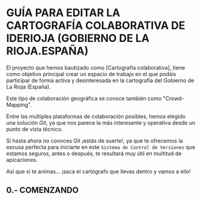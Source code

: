 ﻿# GUÍA PARA EDITAR LA CARTOGRAFÍA COLABORATIVA DE IDERIOJA (GOBIERNO DE LA RIOJA.ESPAÑA)

El proyecto que hemos bautizado como [Cartografía colaborativa], tiene como objetivo principal crear un espacio de trabajo en el que podáis participar de forma activa y desinteresada en la cartografía del Gobierno de La Rioja (España).

Este tipo de colaboración geográfica se conoce también como "Crowd-Mapping".

Entre las múltiples plataformas de colaboración posibles, hemos elegido una solución *Git*, ya que nos parece la más interesante y operativa desde un punto de vista técnico.

Si hasta ahora no conoces Git ¡estás de suerte!, ya que te ofrecemos la excusa perfecta para iniciarte en este `Sistema de Control de Versiones` que estamos seguros, antes o después, te resultará muy útil en multitud de apicaciones.

Así que si te animas... ¡saca el cartógrafo que llevas dentro y vamos a ello!

## 0.- COMENZANDO